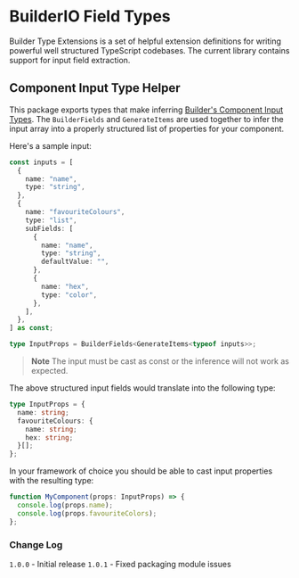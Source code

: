 # BuilderIO Field Types

Builder Type Extensions is a set of helpful extension definitions for writing powerful well structured TypeScript codebases. The current library contains support for input field extraction.

## Component Input Type Helper

This package exports types that make inferring [Builder's Component Input Types](https://www.builder.io/c/docs/custom-components-input-types). The `BuilderFields` and `GenerateItems` are used together to infer the input array into a properly structured list of properties for your component.

Here's a sample input:

```ts
const inputs = [
  {
    name: "name",
    type: "string",
  },
  {
    name: "favouriteColours",
    type: "list",
    subFields: [
      {
        name: "name",
        type: "string",
        defaultValue: "",
      },
      {
        name: "hex",
        type: "color",
      },
    ],
  },
] as const;

type InputProps = BuilderFields<GenerateItems<typeof inputs>>;
```

> **Note**
> The input must be cast as const or the inference will not work as expected.

The above structured input fields would translate into the following type:

```ts
type InputProps = {
  name: string;
  favouriteColours: {
    name: string;
    hex: string;
  }[];
};
```

In your framework of choice you should be able to cast input properties with the resulting type:

```ts
function MyComponent(props: InputProps) => {
  console.log(props.name);
  console.log(props.favouriteColors);
};
```

### Change Log

`1.0.0` - Initial release
`1.0.1` - Fixed packaging module issues
